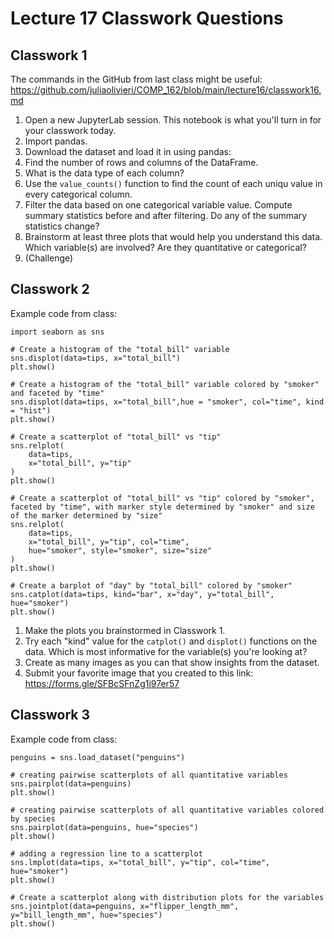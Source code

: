 # Lecture 17 Classwork Questions

## Classwork 1

The commands in the GitHub from last class might be useful: https://github.com/juliaolivieri/COMP_162/blob/main/lecture16/classwork16.md

1. Open a new JupyterLab session. This notebook is what you'll turn in for your classwork today.
1. Import pandas.
1. Download the dataset and load it in using pandas: 
1. Find the number of rows and columns of the DataFrame.
1. What is the data type of each column?
1. Use the `value_counts()`  function to find the count of each uniqu value in every categorical column.
1. Filter the data based on one categorical variable value. Compute summary statistics before and after filtering. Do any of the summary statistics change?
1. Brainstorm at least three plots that would help you understand this data. Which variable(s) are involved? Are they quantitative or categorical?
1. (Challenge)

## Classwork 2

Example code from class:

```
import seaborn as sns

# Create a histogram of the "total_bill" variable
sns.displot(data=tips, x="total_bill")
plt.show()

# Create a histogram of the "total_bill" variable colored by "smoker" and faceted by "time"
sns.displot(data=tips, x="total_bill",hue = "smoker", col="time", kind = "hist")
plt.show()

# Create a scatterplot of "total_bill" vs "tip"
sns.relplot(
    data=tips,
    x="total_bill", y="tip"
)
plt.show()

# Create a scatterplot of "total_bill" vs "tip" colored by "smoker", faceted by "time", with marker style determined by "smoker" and size of the marker determined by "size"
sns.relplot(
    data=tips,
    x="total_bill", y="tip", col="time",
    hue="smoker", style="smoker", size="size"
)
plt.show()

# Create a barplot of "day" by "total_bill" colored by "smoker"
sns.catplot(data=tips, kind="bar", x="day", y="total_bill", hue="smoker")
plt.show()
```

1. Make the plots you brainstormed in Classwork 1.
1. Try each "kind" value for the `catplot()` and `displot()` functions on the data. Which is most informative for the variable(s) you're looking at?
1. Create as many images as you can that show insights from the dataset.
1. Submit your favorite image that you created to this link: https://forms.gle/SFBcSFnZg1i97er57

## Classwork 3

Example code from class:
```
penguins = sns.load_dataset("penguins")

# creating pairwise scatterplots of all quantitative variables
sns.pairplot(data=penguins)
plt.show()

# creating pairwise scatterplots of all quantitative variables colored by species
sns.pairplot(data=penguins, hue="species")
plt.show()

# adding a regression line to a scatterplot
sns.lmplot(data=tips, x="total_bill", y="tip", col="time", hue="smoker")
plt.show()

# Create a scatterplot along with distribution plots for the variables
sns.jointplot(data=penguins, x="flipper_length_mm", y="bill_length_mm", hue="species")
plt.show()
```
